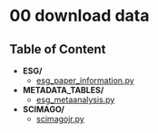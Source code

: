 
# 00 download data



## Table of Content

 - **ESG/**
   - [esg_paper_information.py](https://github.com/thomaspernet/esg_metadata/tree/master/01_data_preprocessing/00_download_data/ESG/esg_paper_information.py)
 - **METADATA_TABLES/**
   - [esg_metaanalysis.py](https://github.com/thomaspernet/esg_metadata/tree/master/01_data_preprocessing/00_download_data/METADATA_TABLES/esg_metaanalysis.py)
 - **SCIMAGO/**
   - [scimagojr.py](https://github.com/thomaspernet/esg_metadata/tree/master/01_data_preprocessing/00_download_data/SCIMAGO/scimagojr.py)
